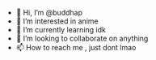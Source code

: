 
- 👋 Hi, I’m @buddhap
- 👀 I’m interested in anime
- 🌱 I’m currently learning idk
- 💞️ I’m looking to collaborate on anything
- 📫 How to reach me  , just  dont lmao

<!---
buddhap/buddhap is a ✨ special ✨ repository because its `README.md` (this file) appears on your GitHub profile.
You can click the Preview link to take a look at your changes.
--->
